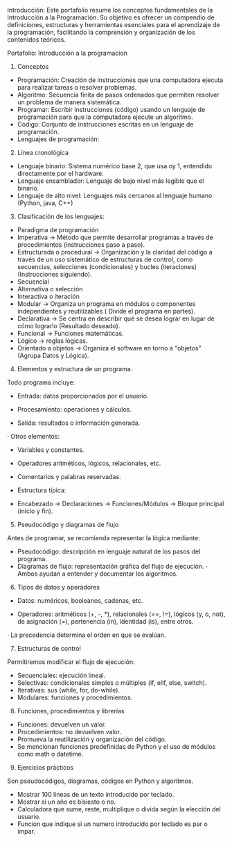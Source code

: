 Introducción: Este portafolio resume los conceptos fundamentales de la Introducción a la Programación. Su objetivo es ofrecer un compendio de definiciones, estructuras y herramientas esenciales para el aprendizaje de la programación, facilitando la comprensión y organización de los contenidos teóricos.


Portafolio: Introducción a la programacion


1. Conceptos

- Programación: Creación de instrucciones que una computadora ejecuta para realizar tareas o resolver problemas.
- Algoritmo: Secuencia finita de pasos ordenados que permiten resolver un problema de manera sistemática.
- Programar: Escribir instrucciones (código) usando un lenguaje de programación para que la computadora ejecute un algoritmo.
- Código: Conjunto de instrucciones escritas en un lenguaje de programación.
- Lenguajes de programación:


2. Línea cronológica

- Lenguaje binario: Sistema numérico base 2, que usa oy 1, entendido directamente por el hardware.
- Lenguaje ensamblador: Lenguaje de bajo nivel más legible que el binario.
- Lenguaje de alto nivel: Lenguajes más cercanos al lenguaje humano (Python, java, C++)


3. Clasificación de los lenguajes:

- Paradigma de programación
- Imperativa → Método que permite desarrollar programas a través de procedimientos (instrucciones paso a paso).
- Estructurada o procedural → Organización y la claridad del código a través de un uso sistemático de estructuras de control, como secuencias, selecciones (condicionales) y bucles (iteraciones) (Instrucciones siguiendo).
- Secuencial
- Alternativa o selección
- Interactiva o iteración
- Modular → Organiza un programa en módulos o componentes independientes y reutilizables ( Divide el programa en partes).
- Declarativa → Se centra en describir qué se desea lograr en lugar de cómo lograrlo (Resultado deseado).
- Funcional → Funciones matemáticas.
- Lógico → reglas lógicas.
- Orientado a objetos → Organiza el software en torno a "objetos" (Agrupa Datos y Lógica).


4. Elementos y estructura de un programa.

Todo programa incluye:

- Entrada: datos proporcionados por el usuario.

- Procesamiento: operaciones y cálculos.

- Salida: resultados o información generada.

· Otros elementos:

- Variables y constantes.

- Operadores aritméticos, lógicos, relacionales, etc.

- Comentarios y palabras reservadas.

- Estructura típica:
- Encabezado → Declaraciones → Funciones/Módulos → Bloque principal (inicio y fin).


5. Pseudocódigo y diagramas de flujo

Antes de programar, se recomienda representar la lógica mediante:

- Pseudocódigo: descripción en lenguaje natural de los pasos del programa.
- Diagramas de flujo: representación gráfica del flujo de ejecución.
· Ambos ayudan a entender y documentar los algoritmos.


6. Tipos de datos y operadores

- Datos: numéricos, booleanos, cadenas, etc.

- Operadores: aritméticos (+, -, *), relacionales (==, !=), lógicos (y, o, not), de asignación (=), pertenencia (in), identidad (is), entre otros.

· La precedencia determina el orden en que se evalúan.


7. Estructuras de control

Permitiremos modificar el flujo de ejecución:

- Secuenciales: ejecución lineal.
- Selectivas: condicionales simples o múltiples (if, elif, else, switch).
- Iterativas: sus (while, for, do-while).
- Modulares: funciones y procedimientos.


8. Funciones, procedimientos y librerías

- Funciones: devuelven un valor.
- Procedimientos: no devuelven valor.
- Promueva la reutilización y organización del código.
- Se mencionan funciones predefinidas de Python y el uso de módulos como math o datetime.


9. Ejercicios prácticos

Son pseudocódigos, diagramas, códigos en Python y algoritmos.

- Mostrar 100 lineas de un texto introducido por teclado.
- Mostrar si un año es bisiesto o no.
- Calculadora que sume, reste, multiplique o divida según la elección del usuario.
- Funcion que indique si un numero introducido por teclado es par o impar.
